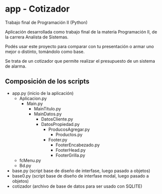 # app - Cotizador

Trabajo final de Programación II (Python)

Aplicación desarrollada como trabajo final de la materia Programación II, de la carrera Analista de Sistemas.

Podés usar este proyecto para comparar con tu presentación o armar uno mejor o distinto, tomándolo como base.

Se trata de un cotizador que permite realizar el presupuesto de un sistema de alarma.

## Composición de los scripts

- app.py (inicio de la aplicación)
  - Aplicacion.py
    - Main.py
      - MainTitulo.py
      - MainDatos.py
        - DatosCliente.py
        - DatosPropiedad.py
          - ProducosAgregar.py
            - Productos.py
          - Footer.py
            - FooterEncabezado.py
            - FooterHead.py
            - FooterGrilla.py
  - fcMenu.py
  - Bd.py
- base.py (script base de diseño de interfase, luego pasado a objetos)
- base0.py (script base de diseño de interfase modal, luego pasado a objetos)
- cotizador (archivo de base de datos para ser usado con SQLITE)
